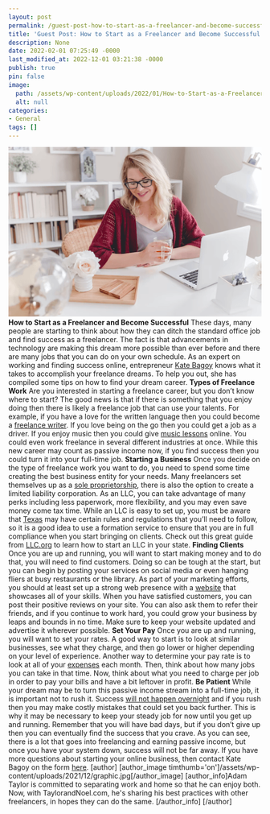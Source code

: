```yaml
---
layout: post
permalink: /guest-post-how-to-start-as-a-freelancer-and-become-successful/
title: 'Guest Post: How to Start as a Freelancer and Become Successful'
description: None
date: 2022-02-01 07:25:49 -0000
last_modified_at: 2022-12-01 03:21:38 -0000
publish: true
pin: false
image:
  path: /assets/wp-content/uploads/2022/01/How-to-Start-as-a-Freelancer-and-Become-Successful.png
  alt: null
categories:
- General
tags: []
---
```

![](/assets/wp-content/uploads/2022/01/How-to-Start-as-a-Freelancer-and-Become-Successful.png) **How to Start as a Freelancer and Become Successful** These days, many people are starting to think about how they can ditch the standard office job and find success as a freelancer. The fact is that advancements in technology are making this dream more possible than ever before and there are many jobs that you can do on your own schedule. As an expert on working and finding success online, entrepreneur [Kate Bagoy](https://katebagoy.com/) knows what it takes to accomplish your freelance dreams. To help you out, she has compiled some tips on how to find your dream career. **Types of Freelance Work** Are you interested in starting a freelance career, but you don’t know where to start? The good news is that if there is something that you enjoy doing then there is likely a freelance job that can use your talents. For example, if you have a love for the written language then you could become a [freelance writer](https://thewritelife.com/how-to-become-a-freelance-writer/). If you love being on the go then you could get a job as a driver. If you enjoy music then you could give [music lessons](https://www.learnworlds.com/teach-music-online/) online.  You could even work freelance in several different industries at once. While this new career may count as passive income now, if you find success then you could turn it into your full-time job. **Starting a Business** Once you decide on the type of freelance work you want to do, you need to spend some time creating the best business entity for your needs. Many freelancers set themselves up as a [sole proprietorship](https://www.irs.gov/businesses/small-businesses-self-employed/sole-proprietorships), there is also the option to create a limited liability corporation.  As an LLC, you can take advantage of many perks including less paperwork, more flexibility, and you may even save money come tax time. While an LLC is easy to set up, you must be aware that [Texas](https://www.zenbusiness.com/texas-llc/) may have certain rules and regulations that you’ll need to follow, so it is a good idea to use a formation service to ensure that you are in full compliance when you start bringing on clients. Check out this great guide from [LLC.org](https://www.llc.org/) to learn how to start an LLC in your state. **Finding Clients** Once you are up and running, you will want to start making money and to do that, you will need to find customers. Doing so can be tough at the start, but you can begin by posting your services on social media or even hanging fliers at busy restaurants or the library.  As part of your marketing efforts, you should at least set up a strong web presence with a [website](https://digital.com/how-to-create-a-website/) that showcases all of your skills. When you have satisfied customers, you can post their positive reviews on your site. You can also ask them to refer their friends, and if you continue to work hard, you could grow your business by leaps and bounds in no time. Make sure to keep your website updated and advertise it wherever possible. **Set Your Pay** Once you are up and running, you will want to set your rates. A good way to start is to look at similar businesses, see what they charge, and then go lower or higher depending on your level of experience. Another way to determine your pay rate is to look at all of your [expenses](https://www.takechargeamerica.org/financial-education/finance-calculator/how-much-am-i-spending-living-household-calculator/) each month. Then, think about how many jobs you can take in that time. Now, think about what you need to charge per job in order to pay your bills and have a bit leftover in profit.  **Be Patient** While your dream may be to turn this passive income stream into a full-time job, it is important not to rush it. Success [will not happen overnight](https://myva360.com/blog/how-long-does-it-take-for-business-to-be-successful#:~:text=Although%20every%20business%20is%20different,the%20most%20famous%20businesses%20today.) and if you rush then you may make costly mistakes that could set you back further. This is why it may be necessary to keep your steady job for now until you get up and running. Remember that you will have bad days, but if you don’t give up then you can eventually find the success that you crave. As you can see, there is a lot that goes into freelancing and earning passive income, but once you have your system down, success will not be far away. If you have more questions about starting your online business, then contact Kate Bagoy on the form [here](https://katebagoy.com/contact). [author] [author_image timthumb='on']/assets/wp-content/uploads/2021/12/graphic.jpg[/author_image] [author_info]Adam Taylor is committed to separating work and home so that he can enjoy both. Now, with TaylorandNoel.com, he's sharing his best practices with other freelancers, in hopes they can do the same. [/author_info] [/author]  
